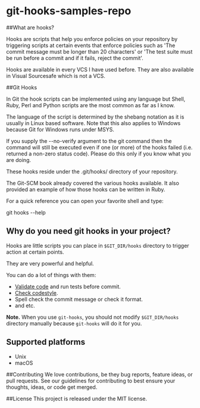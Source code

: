# git-hooks-samples-repo

##What are hooks?

Hooks are scripts that help you enforce policies on your repository by triggering scripts at certain events that enforce policies such as 'The commit message must be longer than 20 characters' or 'The test suite must be run before a commit and if it fails, reject the commit'.

Hooks are available in every VCS I have used before. They are also available in Visual Sourcesafe which is not a VCS.

##Git Hooks

In Git the hook scripts can be implemented using any language but Shell, Ruby, Perl and Python scripts are the most common as far as I know.

The language of the script is determined by the shebang notation as it is usually in Linux based software. Note that this also applies to Windows because Git for Windows runs under MSYS.

If you supply the --no-verify argument to the git command then the command will still be executed even if one (or more) of the hooks failed (i.e. returned a non-zero status code). Please do this only if you know what you are doing.

These hooks reside under the .git/hooks/ directory of your repository.

The Git-SCM book already covered the various hooks available. It also provided an example of how those hooks can be written in Ruby.

For a quick reference you can open your favorite shell and type:

git hooks --help

## Why do you need git hooks in your project?
Hooks are little scripts you can place in `$GIT_DIR/hooks` directory to trigger action at certain points.

They are very powerful and helpful.

You can do a lot of things with them:

  * [Validate code](http://jshint.com/) and run tests before commit.
  * [Check codestyle](http://jscs.info/).
  * Spell check the commit message or check it format.
  * and etc.

**Note.** When you use `git-hooks`, you should not modify `$GIT_DIR/hooks` directory manually because `git-hooks` will do it for you.

## Supported platforms
  * Unix
  * macOS
  
##Contributing
We love contributions, be they bug reports, feature ideas, or pull requests. See our guidelines for contributing to best ensure your thoughts, ideas, or code get merged.

##License
This project is released under the MIT license.



  
